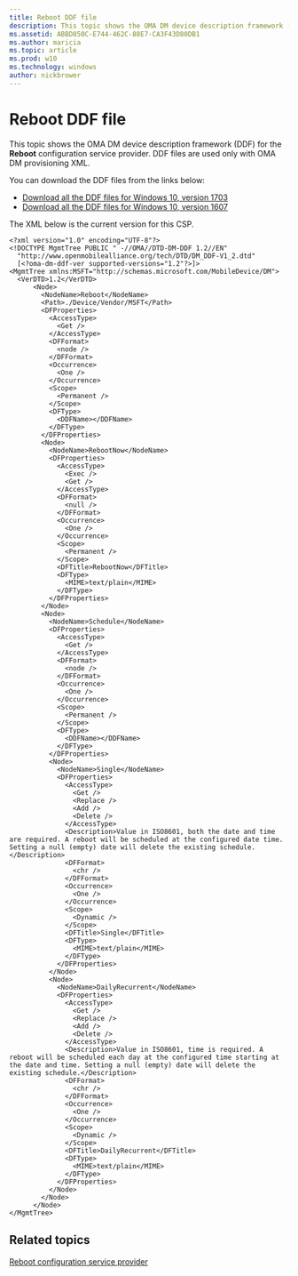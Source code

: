 ```yaml
---
title: Reboot DDF file
description: This topic shows the OMA DM device description framework (DDF) for the Reboot configuration service provider. DDF files are used only with OMA DM provisioning XML.
ms.assetid: ABBD850C-E744-462C-88E7-CA3F43D80DB1
ms.author: maricia
ms.topic: article
ms.prod: w10
ms.technology: windows
author: nickbrower
---
```


# Reboot DDF file


This topic shows the OMA DM device description framework (DDF) for the **Reboot** configuration service provider. DDF files are used only with OMA DM provisioning XML.

You can download the DDF files from the links below:

- [Download all the DDF files for Windows 10, version 1703](http://download.microsoft.com/download/C/7/C/C7C94663-44CF-4221-ABCA-BC895F42B6C2/Windows10_1703_DDF_download.zip)
- [Download all the DDF files for Windows 10, version 1607](http://download.microsoft.com/download/2/3/E/23E27D6B-6E23-4833-B143-915EDA3BDD44/Windows10_1607_DDF.zip)

The XML below is the current version for this CSP.

``` syntax
<?xml version="1.0" encoding="UTF-8"?>
<!DOCTYPE MgmtTree PUBLIC " -//OMA//DTD-DM-DDF 1.2//EN"
  "http://www.openmobilealliance.org/tech/DTD/DM_DDF-V1_2.dtd"
  [<?oma-dm-ddf-ver supported-versions="1.2"?>]>
<MgmtTree xmlns:MSFT="http://schemas.microsoft.com/MobileDevice/DM">
  <VerDTD>1.2</VerDTD>
      <Node>
        <NodeName>Reboot</NodeName>
        <Path>./Device/Vendor/MSFT</Path>
        <DFProperties>
          <AccessType>
            <Get />
          </AccessType>
          <DFFormat>
            <node />
          </DFFormat>
          <Occurrence>
            <One />
          </Occurrence>
          <Scope>
            <Permanent />
          </Scope>
          <DFType>
            <DDFName></DDFName>
          </DFType>
        </DFProperties>
        <Node>
          <NodeName>RebootNow</NodeName>
          <DFProperties>
            <AccessType>
              <Exec />
              <Get />
            </AccessType>
            <DFFormat>
              <null />
            </DFFormat>
            <Occurrence>
              <One />
            </Occurrence>
            <Scope>
              <Permanent />
            </Scope>
            <DFTitle>RebootNow</DFTitle>
            <DFType>
              <MIME>text/plain</MIME>
            </DFType>
          </DFProperties>
        </Node>
        <Node>
          <NodeName>Schedule</NodeName>
          <DFProperties>
            <AccessType>
              <Get />
            </AccessType>
            <DFFormat>
              <node />
            </DFFormat>
            <Occurrence>
              <One />
            </Occurrence>
            <Scope>
              <Permanent />
            </Scope>
            <DFType>
              <DDFName></DDFName>
            </DFType>
          </DFProperties>
          <Node>
            <NodeName>Single</NodeName>
            <DFProperties>
              <AccessType>
                <Get />
                <Replace />
                <Add />
                <Delete />
              </AccessType>
              <Description>Value in ISO8601, both the date and time are required. A reboot will be scheduled at the configured date time. Setting a null (empty) date will delete the existing schedule.</Description>
              <DFFormat>
                <chr />
              </DFFormat>
              <Occurrence>
                <One />
              </Occurrence>
              <Scope>
                <Dynamic />
              </Scope>
              <DFTitle>Single</DFTitle>
              <DFType>
                <MIME>text/plain</MIME>
              </DFType>
            </DFProperties>
          </Node>
          <Node>
            <NodeName>DailyRecurrent</NodeName>
            <DFProperties>
              <AccessType>
                <Get />
                <Replace />
                <Add />
                <Delete />
              </AccessType>
              <Description>Value in ISO8601, time is required. A reboot will be scheduled each day at the configured time starting at the date and time. Setting a null (empty) date will delete the existing schedule.</Description>
              <DFFormat>
                <chr />
              </DFFormat>
              <Occurrence>
                <One />
              </Occurrence>
              <Scope>
                <Dynamic />
              </Scope>
              <DFTitle>DailyRecurrent</DFTitle>
              <DFType>
                <MIME>text/plain</MIME>
              </DFType>
            </DFProperties>
          </Node>
        </Node>
      </Node>
</MgmtTree>

```

## Related topics


[Reboot configuration service provider](reboot-csp.md)

 

 






